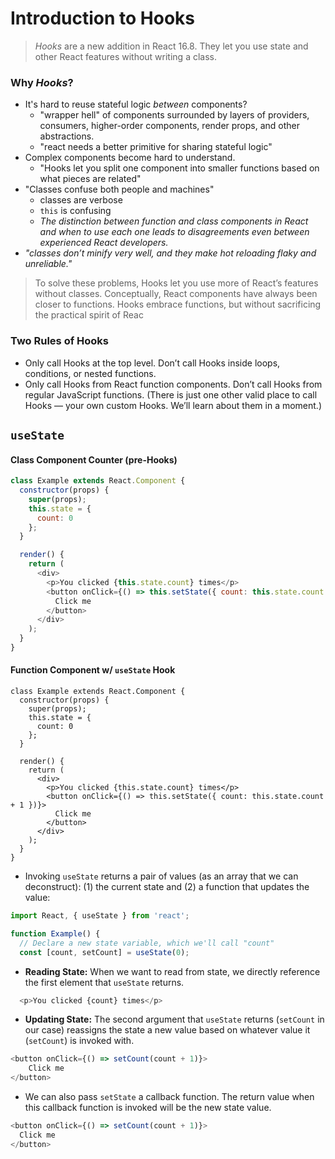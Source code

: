 # Introduction to Hooks
> _Hooks_ are a new addition in React 16.8. They let you use state and other React features without writing a class.

### Why _Hooks_?
* It's hard to reuse stateful logic _between_ components?
  * "wrapper hell" of components surrounded by layers of providers, consumers, higher-order components, render props, and other abstractions.
  * "react needs a better primitive for sharing stateful logic"
* Complex components become hard to understand.
  * "Hooks let you split one component into smaller functions based on what pieces are related"
* "Classes confuse both people and machines"
  * classes are verbose
  * `this` is confusing
  * _The distinction between function and class components in React and when to use each one leads to disagreements even between experienced React developers._
* _"classes don’t minify very well, and they make hot reloading flaky and unreliable."_

>To solve these problems, Hooks let you use more of React’s features without classes. Conceptually, React components have always been closer to functions. Hooks embrace functions, but without sacrificing the practical spirit of Reac

### Two Rules of Hooks
* Only call Hooks at the top level. Don’t call Hooks inside loops, conditions, or nested functions.
* Only call Hooks from React function components. Don’t call Hooks from regular JavaScript functions. (There is just one other valid place to call Hooks — your own custom Hooks. We’ll learn about them in a moment.)

## `useState`
#### Class Component Counter (pre-Hooks)
```javascript
class Example extends React.Component {
  constructor(props) {
    super(props);
    this.state = {
      count: 0
    };
  }

  render() {
    return (
      <div>
        <p>You clicked {this.state.count} times</p>
        <button onClick={() => this.setState({ count: this.state.count + 1 })}>
          Click me
        </button>
      </div>
    );
  }
}
```

#### Function Component w/ `useState` Hook
```
class Example extends React.Component {
  constructor(props) {
    super(props);
    this.state = {
      count: 0
    };
  }

  render() {
    return (
      <div>
        <p>You clicked {this.state.count} times</p>
        <button onClick={() => this.setState({ count: this.state.count + 1 })}>
          Click me
        </button>
      </div>
    );
  }
}
```

* Invoking `useState` returns a pair of values (as an array that we can deconstruct): (1) the current state and (2) a function that updates the value:
```javascript
import React, { useState } from 'react';

function Example() {
  // Declare a new state variable, which we'll call "count"
  const [count, setCount] = useState(0);
``` 

* **Reading State:** When we want to read from state, we directly reference the first element that `useState` returns.
```javascript
  <p>You clicked {count} times</p>
```

* **Updating State:** The second argument that `useState` returns (`setCount` in our case) reassigns the state a new value based on whatever value it (`setCount`) is invoked with.
```javascript
<button onClick={() => setCount(count + 1)}>
    Click me
</button>
```
  * We can also pass `setState` a callback function. The return value when this callback function is invoked will be the new state value.
  ```javascript
  <button onClick={() => setCount(count + 1)}>
    Click me
  </button>
  ```
